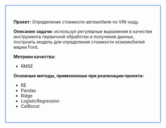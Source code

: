 <div style="padding: 30px 25px; border: 2px #6495ed solid">
    

__Проект:__ Определение стоимости автомобиля по VIN-коду.

__Описание задачи:__ используя регулярные выражения в качестве инструмента первичной обработки и получения данных, построить модель для отределения стоимости осмомобилей марки Ford.

__Метрики качества:__
- RMSE

__Основные методы, примененные при реализации проекта:__
- RE
- Pandas
- Ridge
- LogisticRegression
- CatBoost
</div>
